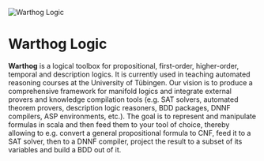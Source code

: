 ![Warthog Logic](https://github.com/warthog-logic/warthog/raw/master/docs/logos/logo.png)
# Warthog Logic
**Warthog** is a logical toolbox for propositional, first-order, higher-order, temporal and description logics. It is currently used in teaching automated reasoning courses at the University of Tübingen. Our vision is to produce a comprehensive framework for manifold logics and integrate external provers and knowledge compilation tools (e.g. SAT solvers, automated theorem provers, description logic reasoners, BDD packages, DNNF compilers, ASP environments, etc.). The goal is to represent and manipulate formulas in scala and then feed them to your tool of choice, thereby allowing to e.g. convert a general propositional formula to CNF, feed it to a SAT solver, then to a DNNF compiler, project the result to a subset of its variables and build a BDD out of it.
